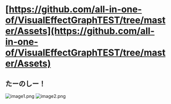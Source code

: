 # [https://github.com/all-in-one-of/VisualEffectGraphTEST/tree/master/Assets](https://github.com/all-in-one-of/VisualEffectGraphTEST/tree/master/Assets)
## たーのしー！

![image1.png](image1.png)
![image2.png](image2.png)
